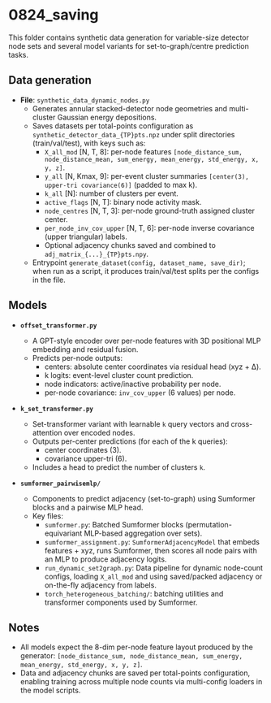 # 0824_saving

This folder contains synthetic data generation for variable-size detector node sets and several model variants for set-to-graph/centre prediction tasks.

## Data generation
- **File**: `synthetic_data_dynamic_nodes.py`
  - Generates annular stacked-detector node geometries and multi-cluster Gaussian energy depositions.
  - Saves datasets per total-points configuration as `synthetic_detector_data_{TP}pts.npz` under split directories (train/val/test), with keys such as:
    - `X_all_mod` [N, T, 8]: per-node features `[node_distance_sum, node_distance_mean, sum_energy, mean_energy, std_energy, x, y, z]`.
    - `y_all` [N, Kmax, 9]: per-event cluster summaries `[center(3), upper-tri covariance(6)]` (padded to max k).
    - `k_all` [N]: number of clusters per event.
    - `active_flags` [N, T]: binary node activity mask.
    - `node_centres` [N, T, 3]: per-node ground-truth assigned cluster center.
    - `per_node_inv_cov_upper` [N, T, 6]: per-node inverse covariance (upper triangular) labels.
    - Optional adjacency chunks saved and combined to `adj_matrix_{...}_{TP}pts.npy`.
  - Entrypoint `generate_dataset(config, dataset_name, save_dir)`; when run as a script, it produces train/val/test splits per the configs in the file.

## Models
- **`offset_transformer.py`**
  - A GPT-style encoder over per-node features with 3D positional MLP embedding and residual fusion.
  - Predicts per-node outputs:
    - centers: absolute center coordinates via residual head (xyz + Δ).
    - k logits: event-level cluster count prediction.
    - node indicators: active/inactive probability per node.
    - per-node covariance: `inv_cov_upper` (6 values) per node.

- **`k_set_transformer.py`**
  - Set-transformer variant with learnable `k` query vectors and cross-attention over encoded nodes.
  - Outputs per-center predictions (for each of the k queries):
    - center coordinates (3).
    - covariance upper-tri (6).
  - Includes a head to predict the number of clusters `k`.

- **`sumformer_pairwisemlp/`**
  - Components to predict adjacency (set-to-graph) using Sumformer blocks and a pairwise MLP head.
  - Key files:
    - `sumformer.py`: Batched Sumformer blocks (permutation-equivariant MLP-based aggregation over sets).
    - `sumformer_assignment.py`: `SumformerAdjacencyModel` that embeds features + xyz, runs Sumformer, then scores all node pairs with an MLP to produce adjacency logits.
    - `run_dynamic_set2graph.py`: Data pipeline for dynamic node-count configs, loading `X_all_mod` and using saved/packed adjacency or on-the-fly adjacency from labels.
    - `torch_heterogeneous_batching/`: batching utilities and transformer components used by Sumformer.

## Notes
- All models expect the 8-dim per-node feature layout produced by the generator: `[node_distance_sum, node_distance_mean, sum_energy, mean_energy, std_energy, x, y, z]`.
- Data and adjacency chunks are saved per total-points configuration, enabling training across multiple node counts via multi-config loaders in the model scripts.
